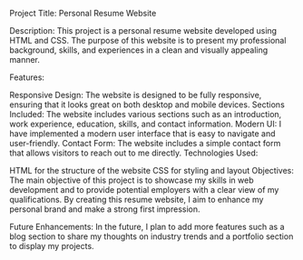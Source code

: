 Project Title: Personal Resume Website

Description: This project is a personal resume website developed using HTML and CSS. The purpose of this website is to present my professional background, skills, and experiences in a clean and visually appealing manner.

Features:

Responsive Design: The website is designed to be fully responsive, ensuring that it looks great on both desktop and mobile devices.
Sections Included: The website includes various sections such as an introduction, work experience, education, skills, and contact information.
Modern UI: I have implemented a modern user interface that is easy to navigate and user-friendly.
Contact Form: The website includes a simple contact form that allows visitors to reach out to me directly.
Technologies Used:

HTML for the structure of the website
CSS for styling and layout
Objectives: The main objective of this project is to showcase my skills in web development and to provide potential employers with a clear view of my qualifications. By creating this resume website, I aim to enhance my personal brand and make a strong first impression.

Future Enhancements: In the future, I plan to add more features such as a blog section to share my thoughts on industry trends and a portfolio section to display my projects.

